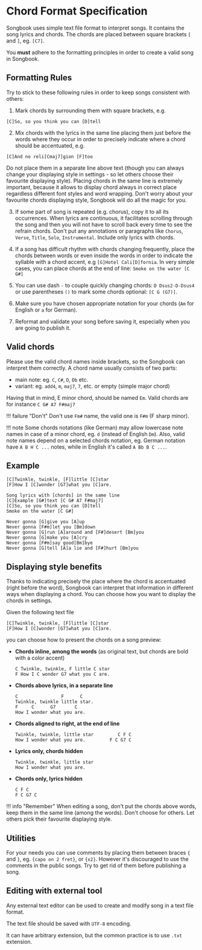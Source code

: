 # Chord Format Specification

Songbook uses simple text file format to interpret songs.
It contains the song lyrics and chords.
The chords are placed between square brackets `[` and `]`, eg. `[C7]`.

You **must** adhere to the formatting principles in order to create a valid song in Songbook.

## Formatting Rules
Try to stick to these following rules in order to keep songs consistent with others:

1. Mark chords by surrounding them with square brackets, e.g.
```
[C]So, so you think you can [D]tell
```

2. Mix chords with the lyrics in the same line placing them just before the words 
where they occur in order to precisely indicate where a chord should be accentuated, e.g. 
```
[C]And no reli[Cmaj7]gion [F]too
```
Do not place them in a separate line above text 
(though you can always change your displaying style in settings - so let others choose their favourite displaying style).
Placing chords in the same line is extremely important, 
because it allows to display chord always in correct place regardless different 
font styles and word wrapping. 
Don't worry about your favourite chords displaying style,
Songbook will do all the magic for you.

3. If some part of song is repeated (e.g. chorus), copy it to all its occurrences. 
When lyrics are continuous, it facilitates scrolling through the song and 
then you will not have to scroll back every time to see the refrain chords. 
Don't put any annotations or paragraphs like `Chorus`, `Verse`, `Title`, `Solo`, `Instrumental`. 
Include only lyrics with chords.

4. If a song has difficult rhythm with chords changing frequently,
place the chords between words or even inside the words in order to indicate 
the syllable with a chord accent, e.g `[G]Hotel Cali[D]fornia`. 
In very simple cases, you can place chords at the end of line: `Smoke on the water [C G#]`

5. You can use dash `-` to couple quickly changing chords: 
`D Dsus2-D-Dsus4` or use parentheses `()` to mark some chords optional: `[C G (G7)]`.

6. Make sure you have chosen appropriate notation for your chords
(`Am` for English or `a` for German).

7. Reformat and validate your song before saving it, 
especially when you are going to publish it.

## Valid chords
Please use the valid chord names inside brackets, so the Songbook can interpret them correctly.
A chord name usually consists of two parts:

- main note: eg. `C`, `C#`, `D`, `Db` etc.
- variant: eg. `add4`, `m`, `maj7`, `7`, etc. or empty (simple major chord)

Having that in mind, E minor chord, should be named `Em`.
Valid chords are for instance `C G# A7 F#maj7`

!!! failure "Don't"
    Don't use `Fm#` name, the valid one is `F#m` (F sharp minor).

!!! note
    Some chords notations (like German) may allow lowercase note names in case of a minor chord, eg. `d` (instead of English `Dm`).
    Also, valid note names depend on a selected chords notation, eg. German notation have `A B H C ...` notes, while in English it's called `A Bb B C ...`.

## Example
```
[C]Twinkle, twinkle, [F]little [C]star
[F]How I [C]wonder [G7]what you [C]are.

Song lyrics with [chords] in the same line
[C]Example [G#]text [C G# A7 F#maj7]
[C]So, so you think you can [D]tell
Smoke on the water [C G#]

Never gonna [G]give you [A]up
Never gonna [F#m]let you [Bm]down
Never gonna [G]run [A]around and [F#]desert [Bm]you
Never gonna [G]make you [A]cry
Never gonna [F#m]say good[Bm]bye
Never gonna [G]tell [A]a lie and [F#]hurt [Bm]you
```

## Displaying style benefits
Thanks to indicating precisely the place where the chord is accentuated (right before the word),
Songbook can interpret that information in different ways when displaying a chord.
You can choose how you want to display the chords in settings.

Given the following text file
```
[C]Twinkle, twinkle, [F]little [C]star
[F]How I [C]wonder [G7]what you [C]are.
```

you can choose how to present the chords on a song preview:

- **Chords inline, among the words** (as original text, but chords are bold with a color accent)
    ```
    C Twinkle, twinkle, F little C star
    F How I C wonder G7 what you C are.
    ```

- **Chords above lyrics, in a separate line**
    ```
    C                F      C
    Twinkle, twinkle little star.
    F     C      G7       C
    How I wonder what you are.
    ```

- **Chords aligned to right, at the end of line**
    ```
    Twinkle, twinkle, little star         C F C
    How I wonder what you are.         F C G7 C
    ```

- **Lyrics only, chords hidden**
    ```
    Twinkle, twinkle, little star
    How I wonder what you are.
    ```

- **Chords only, lyrics hidden**
    ```
    C F C
    F C G7 C
    ```

!!! info "Remember"
    When editing a song, don't put the chords above words, keep them in the same line (among the words).
    Don't choose for others.
    Let others pick their favourite displaying style.

## Utilities
For your needs you can use comments by placing them between braces `{` and `}`,
eg. `{capo on 2 fret}`, or `{x2}`.
However it's discouraged to use the comments in the public songs.
Try to get rid of them before publishing a song.

## Editing with external tool
Any external text editor can be used to create and modify song in a text file format.

The text file should be saved with `UTF-8` encoding.

It can have arbitrary extension, but the common practice is to use `.txt` extension.
